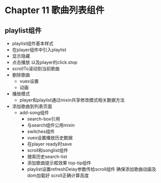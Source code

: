 # Chapter 11 歌曲列表组件

## playlist组件

- playlist组件基本样式
- 在player组件中引入playlist
- 显示隐藏
- 点击播放 以及player的click.stop
- scrollTo滚动到当前歌曲
- 删除歌曲
  - vuex设置
  - 动画
- 播放模式
  - player和playlist通过mixin共享修改模式相关数据方法
- 添加歌曲到列表页面
  - add-song组件
    - search-box引用
    - 与search组件公用mixin
    - switches组件
    - vuex设置播放历史数据
    - 在player ready时save
    - scroll和songlist组件
    - 搜索历史search-list
    - 添加歌曲提示框效果 top-tip组件
    - playlist设置refreshDelay参数传给scroll组件 确保添加歌曲动画及dom加载好 scroll正确计算高度